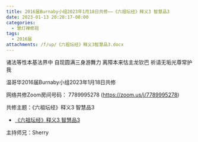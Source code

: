 ```yaml
---
title: 2016届Burnaby小组2023年1月18日共修——《六祖坛经》释义3 智慧品3
date: 2023-01-13 20:28:17-08:00
categories:
  - 慧灯禅修班
tags:
  - 2016届
attachments: /f/up/《六祖坛经》释义3智慧品3.docx
---
```

诸法等性本基法界中 自现圆满三身游舞力 离障本来怙主龙钦巴 祈请无垢光尊常护我

温哥华2016届Burnaby小组2023年1月18日共修

网络共修Zoom房间号码： 7789995278 (<https://zoom.us/j/7789995278>)

共修主题：《六祖坛经》释义3 智慧品3

* [《六祖坛经》释义3 智慧品3](/f/up/《六祖坛经》释义3智慧品3.docx)


主持师兄：Sherry
